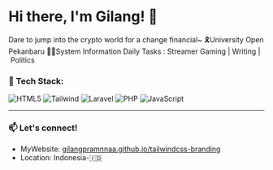 
# Hi there, I'm Gilang! 👋

Dare to jump into the crypto world for a change financial~
🎗University Open Pekanbaru
🧑‍💻System Information
Daily Tasks :
Streamer Gaming | Writing | Politics


### 🔧 Tech Stack:
![HTML5](https://img.shields.io/badge/-HTML5-E34F26?style=flat&logo=html5&logoColor=white)
![Tailwind](https://img.shields.io/badge/-TailwindCSS-38B2AC?style=flat&logo=tailwind-css&logoColor=white)
![Laravel](https://img.shields.io/badge/-Laravel-FF2D20?style=flat&logo=laravel&logoColor=white)
![PHP](https://img.shields.io/badge/-PHP-777BB4?style=flat&logo=php&logoColor=white)
![JavaScript](https://img.shields.io/badge/-JavaScript-F7DF1E?style=flat&logo=javascript&logoColor=black)

---

### 📫 Let's connect!
- MyWebsite: [gilangpramnnaa.github.io/tailwindcss-branding](https://gilangpramnnaa.github.io/tailwindcss-branding)
- Location: Indonesia-🇮🇩
